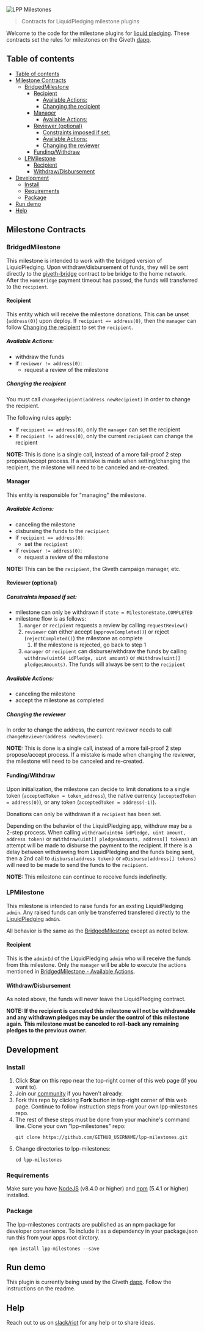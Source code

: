 ![LPP Milestones](readme-header.png)

> Contracts for LiquidPledging milestone plugins

Welcome to the code for the milestone plugins for [liquid pledging](https://github.com/Giveth/liquidpledging). These contracts set the rules for milestones on the Giveth [dapp](https://github.com/Giveth/giveth-dapp).

## Table of contents

- [Table of contents](#table-of-contents)
- [Milestone Contracts](#milestone-contracts)
  - [BridgedMilestone](#bridgedmilestone)
    - [Recipient](#recipient)
      - [Available Actions:](#available-actions)
      - [Changing the recipient](#changing-the-recipient)
    - [Manager](#manager)
      - [Available Actions:](#available-actions-1)
    - [Reviewer (optional)](#reviewer-optional)
      - [Constraints imposed if set:](#constraints-imposed-if-set)
      - [Available Actions:](#available-actions-2)
      - [Changing the reviewer](#changing-the-reviewer)
    - [Funding/Withdraw](#fundingwithdraw)
  - [LPMilestone](#lpmilestone)
    - [Recipient](#recipient-1)
    - [Withdraw/Disbursement](#withdrawdisbursement)
- [Development](#development)
  - [Install](#install)
  - [Requirements](#requirements)
  - [Package](#package)
- [Run demo](#run-demo)
- [Help](#help)

## Milestone Contracts

### BridgedMilestone

This milestone is intended to work with the bridged version of LiquidPledging. Upon withdraw/disbursement of funds, they will be sent directly to the [giveth-bridge](https://github.com/Giveth/giveth-bridge) contract to be bridge to the home network. After the `HomeBridge` payment timeout has passed, the funds will transferred to the `recipient`.

#### Recipient

This entity which will receive the milestone donations. This can be unset (`address(0)`) upon deploy. If `recipient == address(0)`, then the `manager` can follow [Changing the recipient](#changing-the-recipient) to set the `recipient`.

##### Available Actions:

* withdraw the funds
* if `reviewer != address(0)`:
    * request a review of the milestone
    
##### Changing the recipient

You must call `changeRecipient(address newRecipient)` in order to change the recipient.

The following rules apply:

* If `recipient == address(0)`, only the `manager` can set the recipient
* If `recipient != address(0)`, only the current `recipient` can change the recipient

**NOTE:** This is done is a single call, instead of a more fail-proof 2 step propose/accept process. If a mistake is made when setting/changing the recipient, the milestone will need to be canceled and re-created.

#### Manager

This entity is responsible for "managing" the milestone.

##### Available Actions:

* canceling the milestone
* disbursing the funds to the `recipient`
* if `recipient == address(0)`:
    * set the `recipient`
* if `reviewer != address(0)`:
    * request a review of the milestone

**NOTE:** This can be the `recipient`, the Giveth campaign manager, etc.

#### Reviewer (optional)

##### Constraints imposed if set:

* milestone can only be withdrawn if `state = MilestoneState.COMPLETED`
* milestone flow is as follows:
    1. `manger` or `recipient` requests a review by calling `requestReview()`
    2. `reviewer` can either accept (`approveCompleted()`) or reject (`rejectCompleted()`) the milestone as complete
        1. If the milestone is rejected, go back to step 1
    3. `manager` or `recipient` can disburse/withdraw the funds by calling `withdraw(uint64 idPledge, uint amount)` or `mWithdraw(uint[] pledgesAmounts)`. The funds will always be sent to the `recipient`

##### Available Actions:

* canceling the milestone
* accept the milestone as completed

##### Changing the reviewer

In order to change the address, the current reviewer needs to call `changeReviewer(address newReviewer)`.

**NOTE:** This is done is a single call, instead of a more fail-proof 2 step propose/accept process. If a mistake is made when changing the reviewer, the milestone will need to be canceled and re-created.

#### Funding/Withdraw

Upon initialization, the milestone can decide to limit donations to a single token (`acceptedToken = token_address`), the native currency (`acceptedToken = address(0)`), or any token (`acceptedToken = address(-1)`).

Donations can only be withdrawn if a `recipient` has been set.

Depending on the behavior of the LiquidPledging app, withdraw may be a 2-step process. When calling `withdraw(uint64 idPledge, uint amount, address token)` or `mWithdraw(uint[] pledgesAmounts, address[] tokens)` an attempt will be made to disburse the payment to the recipient. If there is a delay between withdrawing from LiquidPledging and the funds being sent, then a 2nd call to `disburse(address token)` or `mDisburse(address[] tokens)` will need to be made to send the funds to the `recipient`.

**NOTE:** This milestone can continue to receive funds indefinetly.


### LPMilestone

This milestone is intended to raise funds for an exsting LiquidPledging `admin`. Any raised funds can only be transferred transfered directly to the [LiquidPledging](https://github.com/Giveth/liquidpledging) `admin`. 

All behavior is the same as the [BridgedMilestone](#bridgedmilestone) except as noted below.

#### Recipient

This is the `adminId` of the LiquidPledging `admin` who will receive the funds from this milestone. Only the `manager` will be able to execute the actions mentioned in [BridgedMilestone - Available Actions](#available-actions).

#### Withdraw/Disbursement

As noted above, the funds will never leave the LiquidPledging contract.

**NOTE: If the recipient is canceled this milestone will not be withdrawable and any withdrawn pledges may be under the control of this milestone again. This milestone must be canceled to roll-back any remaining pledges to the previous owner.**

## Development

### Install
1. Click **Star** on this repo near the top-right corner of this web page (if you want to).
2. Join our [community](http://join.giveth.io) if you haven't already.
3. Fork this repo by clicking **Fork** button in top-right corner of this web page. Continue to follow instruction steps from your own lpp-milestones repo.
5. The rest of these steps must be done from your machine's command line. Clone your own "lpp-milestones" repo: 
    ```
    git clone https://github.com/GITHUB_USERNAME/lpp-milestones.git
    ```
6. Change directories to lpp-milestones:
    ```
    cd lpp-milestones
    ```

### Requirements
Make sure you have [NodeJS](https://nodejs.org/) (v8.4.0 or higher) and [npm](https://www.npmjs.com/) (5.4.1 or higher) installed.

### Package
The lpp-milestones contracts are published as an npm package for developer convenience. To include it as a dependency in your package.json run this from your apps root dirctory.
```
 npm install lpp-milestones --save
```

## Run demo
This plugin is currently being used by the Giveth [dapp](https://github.com/Giveth/giveth-dapp). Follow the instructions on the readme.

## Help
Reach out to us on [slack/riot](http://join.giveth.io) for any help or to share ideas.